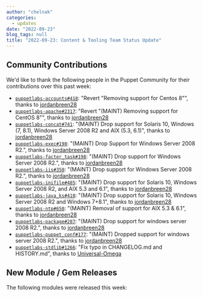 ```yaml
---
author: "chelnak"
categories:
  - updates
date: "2022-09-23"
blog_tags: null
title: "2022-09-23: Content & Tooling Team Status Update"
---
```


## Community Contributions

We'd like to thank the following people in the Puppet Community for their contributions over this past week:

- [`puppetlabs-accounts#418`][puppetlabs-accounts-pr-418]: "Revert "Removing support for Centos 8"", thanks to [jordanbreen28][jordanbreen28]
- [`puppetlabs-apache#2317`][puppetlabs-apache-pr-2317]: "Revert "(MAINT) Removing support for CentOS 8"", thanks to [jordanbreen28][jordanbreen28]
- [`puppetlabs-concat#741`][puppetlabs-concat-pr-741]: "(MAINT) Drop support for Solaris 10, Windows (7, 8.1), Windows Server 2008 R2 and AIX (5.3, 6.1)", thanks to [jordanbreen28][jordanbreen28]
- [`puppetlabs-exec#198`][puppetlabs-exec-pr-198]: "(MAINT) Drop Support for Windows Server 2008 R2.", thanks to [jordanbreen28][jordanbreen28]
- [`puppetlabs-facter_task#198`][puppetlabs-facter_task-pr-198]: "(MAINT) Drop support for Windows Server 2008 R2.", thanks to [jordanbreen28][jordanbreen28]
- [`puppetlabs-iis#350`][puppetlabs-iis-pr-350]: "(MAINT) Drop support for Windows Server 2008 R2.", thanks to [jordanbreen28][jordanbreen28]
- [`puppetlabs-inifile#485`][puppetlabs-inifile-pr-485]: "(MAINT) Drop support for Solaris 10, Windows Server 2008 R2, and AIX 5.3 and 6.1", thanks to [jordanbreen28][jordanbreen28]
- [`puppetlabs-java_ks#410`][puppetlabs-java_ks-pr-410]: "(MAINT) Drop support for Solaris 10, Windows Server 2008 R2 and Windows 7+8.1", thanks to [jordanbreen28][jordanbreen28]
- [`puppetlabs-ntp#650`][puppetlabs-ntp-pr-650]: "(MAINT) Removal of support for AIX 5.3 & 6.1", thanks to [jordanbreen28][jordanbreen28]
- [`puppetlabs-package#287`][puppetlabs-package-pr-287]: "(MAINT) Drop support for windows server 2008 R2.", thanks to [jordanbreen28][jordanbreen28]
- [`puppetlabs-puppet_conf#177`][puppetlabs-puppet_conf-pr-177]: "(MAINT) Dropped support for windows server 2008 R2.", thanks to [jordanbreen28][jordanbreen28]
- [`puppetlabs-stdlib#1266`][puppetlabs-stdlib-pr-1266]: "Fix typo in CHANGELOG.md and HISTORY.md", thanks to [Universal-Omega][Universal-Omega]

## New Module / Gem Releases

The following modules were released this week:


  [puppetlabs-accounts-pr-418]: https://github.com/puppetlabs/puppetlabs-accounts/pull/418
  [jordanbreen28]: https://github.com/jordanbreen28
  [puppetlabs-apache-pr-2317]: https://github.com/puppetlabs/puppetlabs-apache/pull/2317
  [puppetlabs-concat-pr-741]: https://github.com/puppetlabs/puppetlabs-concat/pull/741
  [puppetlabs-exec-pr-198]: https://github.com/puppetlabs/puppetlabs-exec/pull/198
  [puppetlabs-facter_task-pr-198]: https://github.com/puppetlabs/puppetlabs-facter_task/pull/198
  [puppetlabs-iis-pr-350]: https://github.com/puppetlabs/puppetlabs-iis/pull/350
  [puppetlabs-inifile-pr-485]: https://github.com/puppetlabs/puppetlabs-inifile/pull/485
  [puppetlabs-java_ks-pr-410]: https://github.com/puppetlabs/puppetlabs-java_ks/pull/410
  [puppetlabs-ntp-pr-650]: https://github.com/puppetlabs/puppetlabs-ntp/pull/650
  [puppetlabs-package-pr-287]: https://github.com/puppetlabs/puppetlabs-package/pull/287
  [puppetlabs-puppet_conf-pr-177]: https://github.com/puppetlabs/puppetlabs-puppet_conf/pull/177
  [puppetlabs-stdlib-pr-1266]: https://github.com/puppetlabs/puppetlabs-stdlib/pull/1266
  [Universal-Omega]: https://github.com/Universal-Omega
